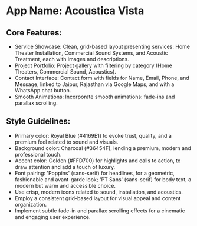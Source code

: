 # **App Name**: Acoustica Vista

## Core Features:

- Service Showcase: Clean, grid-based layout presenting services: Home Theater Installation, Commercial Sound Systems, and Acoustic Treatment, each with images and descriptions.
- Project Portfolio: Project gallery with filtering by category (Home Theaters, Commercial Sound, Acoustics).
- Contact Interface: Contact form with fields for Name, Email, Phone, and Message, linked to Jaipur, Rajasthan via Google Maps, and with a WhatsApp chat button.
- Smooth Animations: Incorporate smooth animations: fade-ins and parallax scrolling.

## Style Guidelines:

- Primary color: Royal Blue (#4169E1) to evoke trust, quality, and a premium feel related to sound and visuals.
- Background color: Charcoal (#36454F), lending a premium, modern and professional touch.
- Accent color: Golden (#FFD700) for highlights and calls to action, to draw attention and add a touch of luxury.
- Font pairing: 'Poppins' (sans-serif) for headlines, for a geometric, fashionable and avant-garde look; 'PT Sans' (sans-serif) for body text, a modern but warm and accessible choice.
- Use crisp, modern icons related to sound, installation, and acoustics.
- Employ a consistent grid-based layout for visual appeal and content organization.
- Implement subtle fade-in and parallax scrolling effects for a cinematic and engaging user experience.